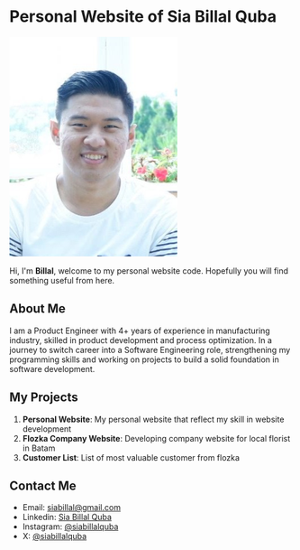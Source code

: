# Personal Website of Sia Billal Quba
![PP](PP.jpg) 

Hi, I'm **Billal**, welcome to my personal website code. Hopefully you will find something useful from here.

## About Me
I am a Product Engineer with 4+ years of experience in manufacturing industry, skilled in product development and process optimization. In a journey to switch career into a Software Engineering role, strengthening my programming skills and working on projects to build a solid foundation in software development.

## My Projects
1. **Personal Website**: My personal website that reflect my skill in website development
2. **Flozka Company Website**: Developing company website for local florist in Batam
3. **Customer List**: List of most valuable customer from flozka

## Contact Me
- Email: [siabillal@gmail.com](mailto:siabillal@gmail.com)
- Linkedin: [Sia Billal Quba](https://www.linkedin.com/in/sia-billal-quba/)
- Instagram: [@siabillalquba](https://www.instagram.com/siabillalquba/?next=%2F)
- X: [@siabillalquba](https://x.com/siabillalquba)